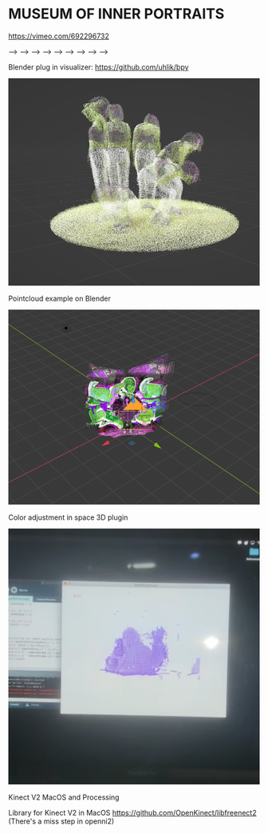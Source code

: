 
# MUSEUM OF INNER PORTRAITS
https://vimeo.com/692296732











--> --> --> --> --> --> --> --> -->

Blender plug in visualizer: https://github.com/uhlik/bpy

![](https://github.com/andrea-arranz/FabLab/blob/main/images/img01.png)

Pointcloud example on Blender


![](https://github.com/andrea-arranz/FabLab/blob/main/images/img02.png)

Color adjustment in space 3D plugin

![](https://github.com/andrea-arranz/FabLab/blob/main/images/img03.png)

Kinect V2 MacOS and Processing

Library for Kinect V2 in MacOS https://github.com/OpenKinect/libfreenect2
(There's a miss step in openni2)

